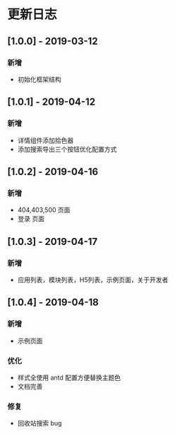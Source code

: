 # 更新日志

## [1.0.0] - 2019-03-12
### 新增
* 初始化框架结构 

## [1.0.1] - 2019-04-12
### 新增
* 详情组件添加拾色器
* 添加搜索导出三个按钮优化配置方式

## [1.0.2] - 2019-04-16
### 新增
* 404,403,500 页面
* 登录 页面

## [1.0.3] - 2019-04-17
### 新增
* 应用列表，模块列表，H5列表，示例页面，关于开发者

## [1.0.4] - 2019-04-18
### 新增
* 示例页面
### 优化
* 样式全使用 antd 配置方便替换主题色
* 文档完善
### 修复
* 回收站搜索 bug

